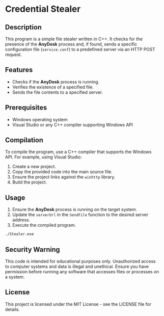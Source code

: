 # Credential Stealer

## Description

This program is a simple file stealer written in C++. It checks for the presence of the **AnyDesk** process and, if found, sends a specific configuration file (`service.conf`) to a predefined server via an HTTP POST request.

## Features

- Checks if the **AnyDesk** process is running.
- Verifies the existence of a specified file.
- Sends the file contents to a specified server.

## Prerequisites

- Windows operating system
- Visual Studio or any C++ compiler supporting Windows API

## Compilation

To compile the program, use a C++ compiler that supports the Windows API. For example, using Visual Studio:

1. Create a new project.
2. Copy the provided code into the main source file.
3. Ensure the project links against the `winhttp` library.
4. Build the project.

## Usage

1. Ensure the **AnyDesk** process is running on the target system.
2. Update the `serverUrl` in the `SendFile` function to the desired server address.
3. Execute the compiled program.

```bash
./Stealer.exe
```
## Security Warning
This code is intended for educational purposes only. Unauthorized access to computer systems and data is illegal and unethical. Ensure you have permission before running any software that accesses files or processes on a system.

## License
This project is licensed under the MIT License - see the LICENSE file for details.
